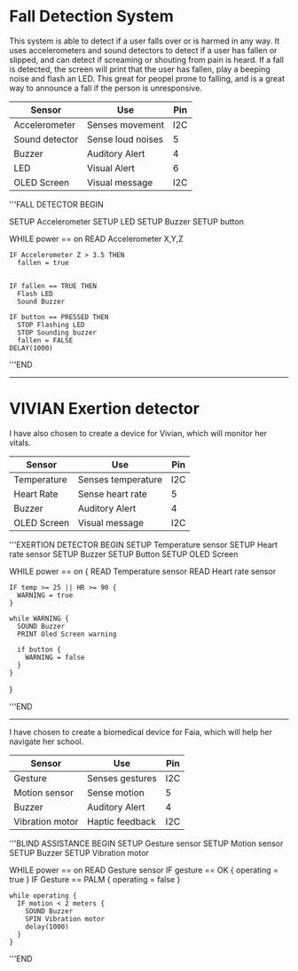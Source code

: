 # Fall Detection System

This system is able to detect if a user falls over  or is harmed in any way. 
It uses accelerometers and sound detectors to detect if a user has fallen or slipped, and can detect if screaming or shouting from pain is heard. 
If a fall is detected, the screen will print that the user has fallen, play a beeping noise and flash an LED. This great for peopel prone to falling, and is a great way to announce a fall if the person is unresponsive.

| Sensor | Use | Pin |
| ------ | --- | --- |
| Accelerometer | Senses movement | I2C |
| Sound detector | Sense loud noises | 5 |
| Buzzer | Auditory Alert | 4 |
| LED | Visual Alert | 6 |
| OLED Screen | Visual message | I2C |



'''FALL DETECTOR
BEGIN

  SETUP Accelerometer
  SETUP LED
  SETUP Buzzer
  SETUP button

  WHILE power == on
    READ Accelerometer X,Y,Z
    
    IF Accelerometer Z > 3.5 THEN
      fallen = true


    IF fallen == TRUE THEN
      Flash LED
      Sound Buzzer

    IF button == PRESSED THEN
      STOP Flashing LED
      STOP Sounding buzzer
      fallen = FALSE 
    DELAY(1000)


'''END


----------------------------------------------------------------------------------------------------------





# VIVIAN Exertion detector

I have also chosen to create a device for Vivian, which will monitor her vitals.


| Sensor | Use | Pin |
| ------ | --- | --- |
| Temperature | Senses temperature | I2C |
| Heart Rate | Sense heart rate | 5 |
| Buzzer | Auditory Alert | 4 |
| OLED Screen | Visual message | I2C |


'''EXERTION DETECTOR
BEGIN
  SETUP Temperature sensor
  SETUP Heart rate sensor
  SETUP Buzzer
  SETUP Button
  SETUP OLED Screen

  WHILE power == on {
    READ Temperature sensor
    READ Heart rate sensor

    IF temp >= 25 || HR >= 90 {
      WARNING = true
    } 

    while WARNING {
      SOUND Buzzer
      PRINT Oled Screen warning

      if button {
        WARNING = false
      }
    }
  }
    
'''END

----------------------------------------------------------------------------------------------------------


I have chosen to create a biomedical device for Faia, which will help her navigate her school.

| Sensor | Use | Pin |
| ------ | --- | --- |
| Gesture | Senses gestures | I2C |
| Motion sensor | Sense motion | 5 |
| Buzzer | Auditory Alert | 4 |
| Vibration motor | Haptic feedback | I2C |


'''BLIND ASSISTANCE
BEGIN
  SETUP Gesture sensor
  SETUP Motion sensor
  SETUP Buzzer
  SETUP Vibration motor

  WHILE power == on
    READ Gesture sensor
    IF gesture == OK {
      operating = true
    } 
    IF Gesture == PALM {
      operating = false }

    while operating {
      IF motion < 2 meters {
        SOUND Buzzer
        SPIN Vibration motor
        delay(1000)
      }
    }
    
'''END


 